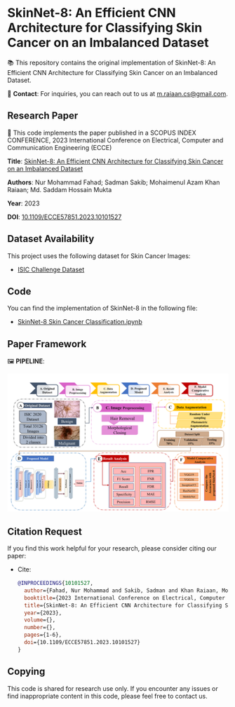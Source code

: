 # SkinNet-8: An Efficient CNN Architecture for Classifying Skin Cancer on an Imbalanced Dataset

📚 This repository contains the original implementation of SkinNet-8: An Efficient CNN Architecture for Classifying Skin Cancer on an Imbalanced Dataset.

📧 **Contact**: For inquiries, you can reach out to us at <span style="color:blue">m.raiaan.cs@gmail.com</span>.

## Research Paper

📄 This code implements the paper published in a SCOPUS INDEX CONFERENCE, 2023 International Conference on Electrical, Computer and Communication Engineering (ECCE)

**Title**: [SkinNet-8: An Efficient CNN Architecture for Classifying Skin Cancer on an Imbalanced Dataset](https://ieeexplore.ieee.org/abstract/document/10101527)

**Authors**: Nur Mohammad Fahad; Sadman Sakib; Mohaimenul Azam Khan Raiaan; Md. Saddam Hossain Mukta

**Year**: 2023

**DOI**: [10.1109/ECCE57851.2023.10101527](https://doi.org/10.1109/ECCE57851.2023.10101527)

## Dataset Availability

This project uses the following dataset for Skin Cancer Images:

- [ISIC Challenge Dataset](https://challenge.isic-archive.com/data/#2020)

## Code

You can find the implementation of SkinNet-8 in the following file:

- [SkinNet-8 Skin Cancer Classification.ipynb](Model/SkinNet-8%20Skin%20Cancer%20Classification.ipynb)

## Paper Framework

🖼️ **PIPELINE**:

![PIPELINE](Model/FrameWork.png)

## Citation Request

If you find this work helpful for your research, please consider citing our paper:
   - Cite:
     ```bibtex
     @INPROCEEDINGS{10101527,
       author={Fahad, Nur Mohammad and Sakib, Sadman and Khan Raiaan, Mohaimenul Azam and Hossain Mukta, Md. Saddam},
       booktitle={2023 International Conference on Electrical, Computer and Communication Engineering (ECCE)},
       title={SkinNet-8: An Efficient CNN Architecture for Classifying Skin Cancer on an Imbalanced Dataset},
       year={2023},
       volume={},
       number={},
       pages={1-6},
       doi={10.1109/ECCE57851.2023.10101527}
     }
     ```

## Copying

This code is shared for research use only. If you encounter any issues or find inappropriate content in this code, please feel free to contact us.

